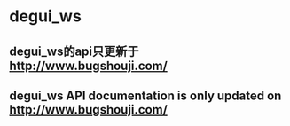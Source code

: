 # degui_ws

## degui_ws的api只更新于 http://www.bugshouji.com/

## degui_ws API documentation is only updated on http://www.bugshouji.com/

